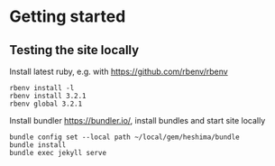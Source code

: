 # Getting started

## Testing the site locally

Install latest ruby, e.g. with <https://github.com/rbenv/rbenv>

    rbenv install -l
    rbenv install 3.2.1
    rbenv global 3.2.1

Install bundler <https://bundler.io/>, install bundles and start site locally

    bundle config set --local path ~/local/gem/heshima/bundle
    bundle install
    bundle exec jekyll serve
